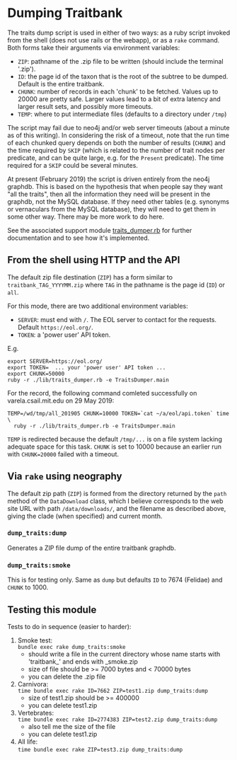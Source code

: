 # Dumping Traitbank

The traits dump script is used in either of two ways: as a ruby script
invoked from the shell (does not use rails or the webapp), or as a `rake`
command.  Both forms take their arguments via environment variables:

 - `ZIP`: pathname of the .zip file to be written (should include
         the terminal '.zip').
 - `ID`: the page id of the taxon that is the root of the subtree to
        be dumped.  Default is the entire traitbank.
 - `CHUNK`: number of records in each 'chunk' to be fetched.
            Values up to 20000 are pretty safe.
            Larger values lead to a bit of extra latency and larger result 
            sets, and possibly more timeouts.
 - `TEMP`: where to put intermediate files (defaults to a directory under `/tmp`)

The script may fail due to neo4j and/or web server timeouts (about a
minute as of this writing).  In considering the risk of a timeout,
note that the run time of each chunked query depends on both the
number of results (`CHUNK`) and the time required by `SKIP` (which is
related to the number of trait nodes per predicate, and can be quite
large, e.g. for the `Present` predicate).  The time required for a
`SKIP` could be several minutes.

At present (February 2019) the script is driven entirely from the
neo4j graphdb.  This is based on the hypothesis that when people say
they want "all the traits", then all the information they need will be
present in the graphdb, not the MySQL database.  If they need other
tables (e.g. synonyms or vernaculars from the MySQL database), they
will need to get them in some other way.  There may be more work to do
here.

See the associated support module
[traits_dumper.rb](../lib/traits_dumper.rb) for
further documentation and to see how it's implemented.

## From the shell using HTTP and the API

The default zip file destination (`ZIP`) has a form similar to
`traitbank_TAG_YYYYMM.zip` where `TAG` in the pathname is
the page id (`ID`) or `all`.

For this mode, there are two additional environment variables:

 - `SERVER`: must end with `/`.  The EOL server to contact for the requests.
   Default `https://eol.org/`.
 - `TOKEN`: a 'power user' API token.

E.g.

    export SERVER=https://eol.org/
    export TOKEN=  ... your 'power user' API token ...
    export CHUNK=50000
    ruby -r ./lib/traits_dumper.rb -e TraitsDumper.main

For the record, the following command comleted successfully on
varela.csail.mit.edu on 29 May 2019:

    TEMP=/wd/tmp/all_201905 CHUNK=10000 TOKEN=`cat ~/a/eol/api.token` time \
      ruby -r ./lib/traits_dumper.rb -e TraitsDumper.main

`TEMP` is redirected because the default `/tmp/...` is on a file
system lacking adequate space for this task.  `CHUNK` is set to 10000
because an earlier run with `CHUNK=20000` failed with a timeout.

## Via `rake` using neography

The default zip path (`ZIP`) is formed from the directory returned by
the `path` method of the `DataDownload` class, which I believe
corresponds to the web site URL with path `/data/downloads/`, and the
filename as described above, giving the clade (when specified) and
current month.

### `dump_traits:dump`

Generates a ZIP file dump of the entire traitbank graphdb.

### `dump_traits:smoke`

This is for testing only.  Same as `dump` but defaults `ID` to 7674
(Felidae) and `CHUNK` to 1000.

## Testing this module

Tests to do in sequence (easier to harder):

  1. Smoke test: \
         `bundle exec rake dump_traits:smoke`
     - should write a file in the current directory whose name starts with 'traitbank_' and ends with _smoke.zip
     - size of file should be >= 7000 bytes and < 70000 bytes
     - you can delete the .zip file
  2. Carnivora:\
         `time bundle exec rake ID=7662 ZIP=test1.zip dump_traits:dump`
     - size of test1.zip should be >= 400000
     - you can delete test1.zip
  3. Vertebrates:\
         `time bundle exec rake ID=2774383 ZIP=test2.zip dump_traits:dump`
     - also tell me the size of the file
     - you can delete test1.zip
  4. All life:\
         `time bundle exec rake ZIP=test3.zip dump_traits:dump`
